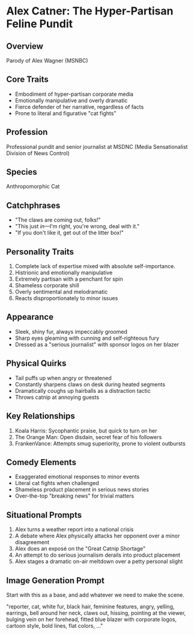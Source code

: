 # Alex Catner: The Hyper-Partisan Feline Pundit

## Overview

Parody of Alex Wagner (MSNBC)

## Core Traits
- Embodiment of hyper-partisan corporate media
- Emotionally manipulative and overly dramatic
- Fierce defender of her narrative, regardless of facts
- Prone to literal and figurative "cat fights"

## Profession
Professional pundit and senior journalist at MSDNC (Media Sensationalist Division of News Control)

## Species
Anthropomorphic Cat

## Catchphrases
- "The claws are coming out, folks!"
- "This just *in*—I'm right, you're wrong, deal with it."
- "If you don't like it, get out of the litter box!"

## Personality Traits

1. Complete lack of expertise mixed with absolute self-importance.
2. Histrionic and emotionally manipulative
3. Extremely partisan with a penchant for spin
4. Shameless corporate shill
5. Overly sentimental and melodramatic
6. Reacts disproportionately to minor issues

## Appearance
- Sleek, shiny fur, always impeccably groomed
- Sharp eyes gleaming with cunning and self-righteous fury
- Dressed as a "serious journalist" with sponsor logos on her blazer

## Physical Quirks
- Tail puffs up when angry or threatened
- Constantly sharpens claws on desk during heated segments
- Dramatically coughs up hairballs as a distraction tactic
- Throws catnip at annoying guests

## Key Relationships
1. Koala Harris: Sycophantic praise, but quick to turn on her
2. The Orange Man: Open disdain, secret fear of his followers
3. FrankenVance: Attempts smug superiority, prone to violent outbursts

## Comedy Elements
- Exaggerated emotional responses to minor events
- Literal cat fights when challenged
- Shameless product placement in serious news stories
- Over-the-top "breaking news" for trivial matters

## Situational Prompts
1. Alex turns a weather report into a national crisis
2. A debate where Alex physically attacks her opponent over a minor disagreement
3. Alex does an exposé on the "Great Catnip Shortage" 
4. An attempt to do serious journalism derails into product placement
5. Alex stages a dramatic on-air meltdown over a petty personal slight

## Image Generation Prompt

Start with this as a base, and add whatever we need to make the scene.

"reporter, cat, white fur, black hair, feminine features, angry, yelling, earrings, bell around her neck, claws out, hissing, pointing at the viewer, bulging vein on her forehead, fitted blue blazer with corporate logos, cartoon style, bold lines, flat colors, ..."